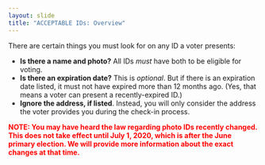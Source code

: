 ```yaml
---
layout: slide
title: "ACCEPTABLE IDs: Overview"
---
```


There are certain things you must look for on any ID a voter presents:

- **Is there a name and photo?** All IDs *must* have both to be eligible for voting.
- **Is there an expiration date?** This is *optional*. But if there is an expiration date listed, it must not have expired more than 12 months ago. (Yes, that means a voter can present a recently-expired ID.)
- **Ignore the address, if listed**. Instead, you will only consider the address the voter provides you during the check-in process.

<span style="color:red;"><strong>NOTE: You may have heard the law regarding photo IDs recently changed. This does not take effect until July 1, 2020, which is after the June primary election. We will provide more information about the exact changes at that time.</strong></span>
